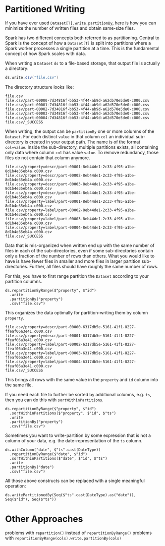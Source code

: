 # Partitioned Writing

If you have ever used `Dataset[T].write.partitionBy`, here is how you can minimize the number of
written files and obtain same-size files.

Spark has two different concepts both referred to as partitioning. Central to Spark is the
concept of how a `Dataset[T]` is split into partitions where a Spark worker processes
a single partition at a time. This is the fundamental concept of how Spark scales with data.

When writing a `Dataset` `ds` to a file-based storage, that output file is actually a directory:

<!--
import java.sql.Timestamp
import java.sql.Timestamp

case class Value(id: Int, ts: Timestamp, property: String, value: String)
val ds = Seq(
  Value(1, Timestamp.valueOf("2020-07-01 12:00:00"), "label", "one"),
  Value(1, Timestamp.valueOf("2020-07-02 12:00:00"), "descr", "number one"),
  Value(1, Timestamp.valueOf("2020-07-03 12:00:00"), "label", "ONE"),
  Value(2, Timestamp.valueOf("2020-07-01 12:00:00"), "label", "two"),
  Value(2, Timestamp.valueOf("2020-07-03 12:00:00"), "label", "TWO"),
  Value(2, Timestamp.valueOf("2020-07-04 12:00:00"), "descr", "number two"),
  Value(3, Timestamp.valueOf("2020-07-03 12:00:00"), "label", "THREE"),
  Value(3, Timestamp.valueOf("2020-07-03 12:00:00"), "descr", "number three"),
  Value(4, Timestamp.valueOf("2020-07-01 12:00:00"), "label", "four"),
  Value(4, Timestamp.valueOf("2020-07-03 12:00:00"), "descr", "number four"),
  Value(5, Timestamp.valueOf("2020-07-01 12:00:00"), "label", "five"),
  Value(5, Timestamp.valueOf("2020-07-03 12:00:00"), "descr", "number five"),
  Value(6, Timestamp.valueOf("2020-07-01 12:00:00"), "label", "six"),
  Value(6, Timestamp.valueOf("2020-07-01 12:00:00"), "descr", "number six"),
).toDS()
-->

```scala
ds.write.csv("file.csv")
```

The directory structure looks like:

    file.csv
    file.csv/part-00000-7d34816f-bb53-4f44-ab9d-a62d570e5de0-c000.csv
    file.csv/part-00001-7d34816f-bb53-4f44-ab9d-a62d570e5de0-c000.csv
    file.csv/part-00002-7d34816f-bb53-4f44-ab9d-a62d570e5de0-c000.csv
    file.csv/part-00003-7d34816f-bb53-4f44-ab9d-a62d570e5de0-c000.csv
    file.csv/part-00004-7d34816f-bb53-4f44-ab9d-a62d570e5de0-c000.csv
    file.csv/_SUCCESS

When writing, the output can be `partitionBy` one or more columns of the `Dataset`.
For each distinct `value` in that column `col` an individual sub-directory is created in your output path.
The name is of the format `col=value`. Inside the sub-directory, multiple partitions exists,
all containing only data where column `col` has value `value`. To remove redundancy, those
files do not contain that column anymore.

    file.csv/property=descr/part-00001-8eb44de1-2c33-4f95-a1be-8d1b4e35eb4a.c000.csv
    file.csv/property=descr/part-00002-8eb44de1-2c33-4f95-a1be-8d1b4e35eb4a.c000.csv
    file.csv/property=descr/part-00003-8eb44de1-2c33-4f95-a1be-8d1b4e35eb4a.c000.csv
    file.csv/property=descr/part-00004-8eb44de1-2c33-4f95-a1be-8d1b4e35eb4a.c000.csv
    file.csv/property=label/part-00001-8eb44de1-2c33-4f95-a1be-8d1b4e35eb4a.c000.csv
    file.csv/property=label/part-00002-8eb44de1-2c33-4f95-a1be-8d1b4e35eb4a.c000.csv
    file.csv/property=label/part-00003-8eb44de1-2c33-4f95-a1be-8d1b4e35eb4a.c000.csv
    file.csv/property=label/part-00004-8eb44de1-2c33-4f95-a1be-8d1b4e35eb4a.c000.csv
    file.csv/_SUCCESS

Data that is mis-organized when written end up with the same number of files
in each of the sub-directories, even if some sub-directories contain only a fraction of
the number of rows than others. What you would like to have is have fewer files in smaller
and more files in larger partition sub-directories. Further, all files should have
roughly the same number of rows.

For this, you have to first range partition the `Dataset` according to your partition columns.

    ds.repartitionByRange($"property", $"id")
      .write
      .partitionBy("property")
      .csv("file.csv")

This organizes the data optimally for partition-writing them by column `property`.

    file.csv/property=descr/part-00000-6317db5e-5161-41f1-8227-ffeaf06a3e41.c000.csv
    file.csv/property=descr/part-00001-6317db5e-5161-41f1-8227-ffeaf06a3e41.c000.csv
    file.csv/property=label/part-00002-6317db5e-5161-41f1-8227-ffeaf06a3e41.c000.csv
    file.csv/property=label/part-00003-6317db5e-5161-41f1-8227-ffeaf06a3e41.c000.csv
    file.csv/property=label/part-00004-6317db5e-5161-41f1-8227-ffeaf06a3e41.c000.csv
    file.csv/_SUCCESS

This brings all rows with the same value in the `property` and `id` column into the same file.

If you need each file to further be sorted by additional columns, e.g. `ts`, then you can do this with `sortWithinPartitions`.

    ds.repartitionByRange($"property", $"id")
      .sortWithinPartitions($"property", $"id", $"ts")
      .write
      .partitionBy("property")
      .csv("file.csv")

Sometimes you want to write-partition by some expression that is not a column of your data,
e.g. the date-representation of the `ts` column.

    ds.withColumn("date", $"ts".cast(DateType))
      .repartitionByRange($"date", $"id")
      .sortWithinPartitions($"date", $"id", $"ts")
      .write
      .partitionBy("date")
      .csv("file.csv")

All those above constructs can be replaced with a single meaningful operation:

    ds.writePartitionedBy(Seq($"ts".cast(DateType).as("date")), Seq($"id"), Seq($"ts"))




# Other Approaches

problems with `repartition()` instead of `repartitionByRange()`
problems with `repartitionByRange(cols).write.partitionBy(cols)`

